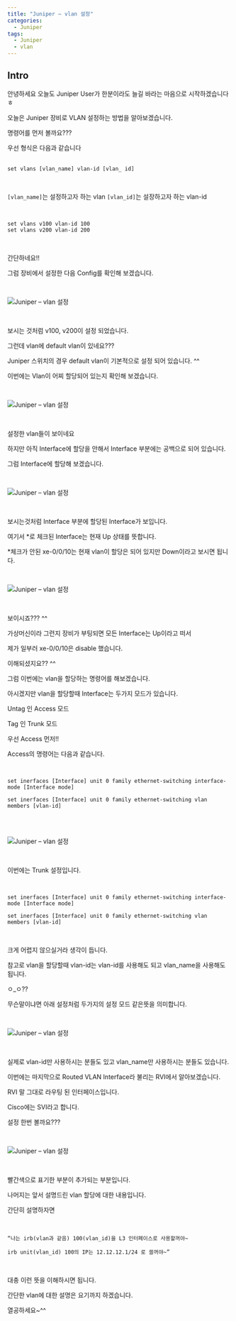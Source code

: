 ```yaml
---
title: "Juniper – vlan 설정"
categories:
  - Juniper
tags:
  - Juniper
  - vlan
---
```


## Intro

안녕하세요 오늘도 Juniper User가 한분이라도 늘길 바라는 마음으로 시작하겠습니다 ㅎ

오늘은 Juniper 장비로 VLAN 설정하는 방법을 알아보겠습니다.

명령어를 먼저 볼까요???

우선 형식은 다음과 같습니다
<br/><br/>

```
set vlans [vlan_name] vlan-id [vlan_ id]
```

<br/>

```[vlan_name]```는 설정하고자 하는 vlan
```[vlan_id]```는 설장하고자 하는 vlan-id  

<br/>

```
set vlans v100 vlan-id 100
set vlans v200 vlan-id 200
```
<br/>

간단하네요!!

그럼 장비에서 설정한 다음 Config를 확인해 보겠습니다.

<br/>

![Juniper – vlan 설정](/files/2018-08-17-vlan-설정/1.png)

<br/>

보시는 것처럼 v100, v200이 설정 되었습니다.

그런데 vlan에 default vlan이 있네요???

Juniper 스위치의 경우  default vlan이 기본적으로 설정 되어 있습니다. ^^

이번에는 Vlan이 어찌 할당되어 있는지 확인해 보겠습니다.

<br/>

![Juniper – vlan 설정](/files/2018-08-17-vlan-설정/2.png)

<br/>

설정한 vlan들이 보이네요

하지만 아직 Interface에 할당을 안해서 Interface 부분에는 공백으로 되어 있습니다.

그럼 Interface에 할당해 보겠습니다.

<br/>

![Juniper – vlan 설정](/files/2018-08-17-vlan-설정/3.png)

<br/>


보시는것처럼 Interface 부분에 할당된 Interface가 보입니다.

여기서 *로 체크된 Interface는 현재 Up 상태를 뜻합니다.

*체크가 안된 xe-0/0/10는 현재 vlan이 할당은 되어 있지만 Down이라고 보시면 됩니다.

<br/>

![Juniper – vlan 설정](/files/2018-08-17-vlan-설정/4.png)

<br/>

보이시죠??? ^^

가상머신이라 그런지 장비가 부팅되면 모든 Interface는 Up이라고 떠서

제가 일부러 xe-0/0/10은 disable 했습니다.

이해되셨지요?? ^^

그럼 이번에는 vlan을 할당하는 명령어를 해보겠습니다.

아시겠지만 vlan을 할당할때 Interface는 두가지 모드가 있습니다.

Untag 인 Access 모드

Tag 인 Trunk 모드

우선 Access 먼저!!

Access의 명령어는 다음과 같습니다.

<br/>

```
set inerfaces [Interface] unit 0 family ethernet-switching interface-mode [Interface mode]

set inerfaces [Interface] unit 0 family ethernet-switching vlan members [vlan-id]
```
<br/>

<br/>

![Juniper – vlan 설정](/files/2018-08-17-vlan-설정/5.png)

<br/>


이번에는 Trunk 설정입니다.

<br/>

```
set inerfaces [Interface] unit 0 family ethernet-switching interface-mode [Interface mode]

set inerfaces [Interface] unit 0 family ethernet-switching vlan members [vlan-id]
```
<br/>

크게 어렵지 않으실거라 생각이 듭니다.

참고로 vlan을 할당할때 vlan-id는 vlan-id를 사용해도 되고 vlan_name을 사용해도 됩니다.

ㅇ_ㅇ??

무슨말이냐면 아래 설정처럼 두가지의 설정 모드 같은뜻을 의미합니다.

<br/>

![Juniper – vlan 설정](/files/2018-08-17-vlan-설정/6.png)

<br/>

실제로 vlan-id만 사용하시는 분들도 있고 vlan_name만 사용하시는 분들도 있습니다.

이번에는 마지막으로  Routed VLAN Interface라 불리는 RVI에서 알아보겠습니다.

RVI 말 그대로 라우팅 된 인터페이스입니다.

Cisco에는 SVI라고 합니다.

설정 한번 볼까요???

<br/>

![Juniper – vlan 설정](/files/2018-08-17-vlan-설정/7.png)

<br/>

빨간색으로 표기한 부분이 추가되는 부분입니다.

나머지는 앞서 설명드린 vlan 할당에 대한 내용입니다.

간단히 설명하자면

<br/>

```
“나는 irb(vlan과 같음) 100(vlan_id)을 L3 인터페이스로 사용할꺼야~

irb unit(vlan_id) 100의 IP는 12.12.12.1/24 로 쓸꺼야~”
```

<br/>

대충 이런 뜻을 이해하시면 됩니다.

간단한 vlan에 대한 설명은 요기까지 하겠습니다.

열공하세요~^^